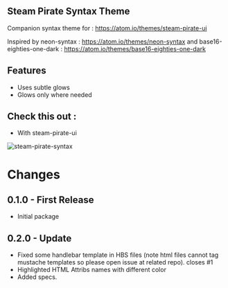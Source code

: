 ## Steam Pirate Syntax Theme

Companion syntax theme for : https://atom.io/themes/steam-pirate-ui

Inspired by neon-syntax : https://atom.io/themes/neon-syntax  and 
base16-eighties-one-dark : https://atom.io/themes/base16-eighties-one-dark


## Features

* Uses subtle  glows 
* Glows only where needed


## Check this out :

- With steam-pirate-ui

![steam-pirate-syntax](https://cloud.githubusercontent.com/assets/419606/7747522/222eb726-ffe1-11e4-916b-775f5b2c090a.png)

# Changes

## 0.1.0 - First Release
* Initial package

## 0.2.0 - Update

- Fixed some handlebar template in HBS files (note html files cannot tag mustache templates so please open issue at related repo). closes #1
- Highlighted HTML Attribs names with different color
- Added specs.


